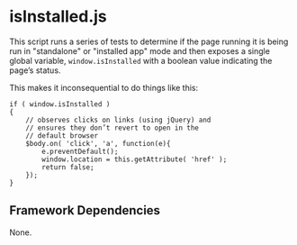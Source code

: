 isInstalled.js
==============

This script runs a series of tests to determine if the page running it is being
run in "standalone" or "installed app" mode and then exposes a single global 
variable, `window.isInstalled` with a boolean value indicating the page’s status.

This makes it inconsequential to do things like this:

	if ( window.isInstalled )
	{
		// observes clicks on links (using jQuery) and 
		// ensures they don’t revert to open in the 
		// default browser
		$body.on( 'click', 'a', function(e){
			e.preventDefault();
			window.location = this.getAttribute( 'href' );
	        return false;
		});
	}

Framework Dependencies
----------------------

None.